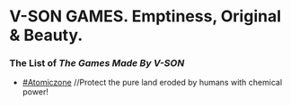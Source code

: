 # V-SON GAMES. Emptiness, Original & Beauty.
### The List of *The Games Made By V-SON*
* [#Atomiczone](az.md) //Protect the pure land eroded by humans with chemical power!
